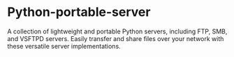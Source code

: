 # Python-portable-server
A collection of lightweight and portable Python servers, including FTP, SMB, and VSFTPD servers. Easily transfer and share files over your network with these versatile server implementations.
